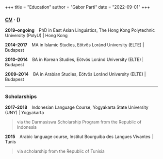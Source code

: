 +++
title = "Education"
author = "Gábor Parti"
date = "2022-09-01"
+++

### [**CV**](https://partigabor.github.io/cv/) · ([<i class="fa fa-1x fa-download"></i>](/files/cv.pdf "Download pdf"))

**2019–ongoing** &ensp; PhD in East Asian Linguistics, The Hong Kong Polytechnic University (PolyU) | Hong Kong

<!-- >via the Hong Kong PhD Fellowship Scheme (HKPFS) by the Research Grants Council (RGC) of Hong Kong -->

<!-- * Corpus linguistics, computational linguistics, digital philology -->

**2014–2017** &ensp; MA in Islamic Studies, Eötvös Loránd University (ELTE) | Budapest

**2010–2014** &ensp; BA in Korean Studies, Eötvös Loránd University (ELTE) | Budapest

**2009–2014** &ensp; BA in Arabian Studies, Eötvös Loránd University (ELTE) | Budapest

***

### Scholarships

**2017–2018** &ensp; Indonesian Language Course, Yogyakarta State University (UNY) | Yogyakarta

>via the Darmasiswa Scholarship Program from the Republic of Indonesia

**2015** &ensp; Arabic language course, Institut Bourguiba des Langues Vivantes | Tunis

>via scholarship from the Republic of Tunisia
<!-- 

Education:
  - Course: PhD in East Asian Linguistics
    Place: The Hong Kong Polytechnic University (PolyU) | Hong Kong
    Date: Sep 2019 – ongoing 
    Details: Corpus linguistics, computational linguistics, digital philology

  - Course: Indonesian language course (Darmasiswa scholarship)
    Place: Yogyakarta State University (UNY) | Yogyakarta
    Date: Sep 2017 – Aug 2018
    Details: Indonesian language, culture, music; Javanese language

  - Course: MA in Islamic Studies
    Place: Eötvös Loránd University (ELTE) | Budapest, Hungary
    Date: Sep 2014 – July 2017
    Details: Islamic literature, law, history, and culture; Arabic, Persian, Turkish, Urdu

  - Course: Arabic language course (scholarship via the Republic of Tunisia)
    Place: Institut Bourguiba des Langues Vivantes (IBLV) | Tunis, Tunisia
    Date: Jan 2015 – June 2015
    Details: Modern Standard Arabic

  - Course: BA in Korean Studies, Eastern Languages and Cultures
    Place: Eötvös Loránd University (ELTE) | Budapest, Hungary
    Date: Sep 2009 – Jan 2014
    Details: Finnish minor

  - Course: BA in Arabian Studies, Eastern Languages and Cultures
    Place: Eötvös Loránd University (ELTE) | Budapest, Hungary
    Date: Sep 2009 – July 2014
    Details: East-Asian minor
 -->

<!-- {{< tabgroup >}}
  {{< tab name="Hello" >}}
  Hello World!
  {{< /tab >}}

  {{< tab name="Goodbye" >}}
  Goodbye Everybody!
  {{< /tab >}}
{{< /tabgroup >}} -->